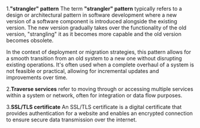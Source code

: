 1.**"strangler" pattern** The term **"strangler" pattern** typically refers to a design or architectural pattern in software development where a new version of a software component is introduced alongside the existing version. The new version gradually takes over the functionality of the old version, "strangling" it as it becomes more capable and the old version becomes obsolete.

In the context of deployment or migration strategies, this pattern allows for a smooth transition from an old system to a new one without disrupting existing operations. It's often used when a complete overhaul of a system is not feasible or practical, allowing for incremental updates and improvements over time.

2.**Traverse services** refer to moving through or accessing multiple services within a system or network, often for integration or data flow purposes.

3.**SSL/TLS certificate** An SSL/TLS certificate is a digital certificate that provides authentication for a website and enables an encrypted connection to ensure secure data transmission over the internet.

